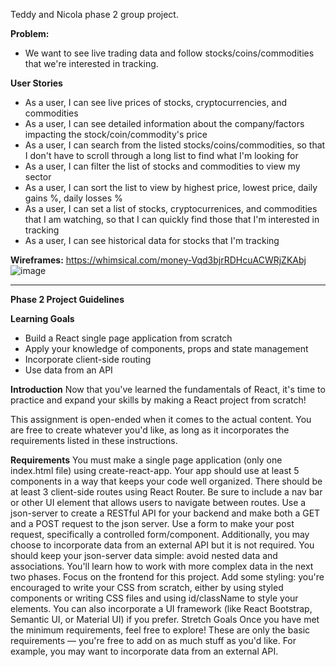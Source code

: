 Teddy and Nicola phase 2 group project.

**Problem:**
- We want to see live trading data and follow stocks/coins/commodities that we're interested in tracking.

**User Stories**
- As a user, I can see live prices of stocks, cryptocurrencies, and commodities
- As a user, I can see detailed information about the company/factors impacting the stock/coin/commodity's price
- As a user, I can search from the listed stocks/coins/commodities, so that I don't have to scroll through a long list to find what I'm looking for
- As a user, I can filter the list of stocks and commodities to view my sector
- As a user, I can sort the list to view by highest price, lowest price, daily gains %, daily losses %
- As a user, I can set a list of stocks, cryptocurrenices, and commodities that I am watching, so that I can quickly find those that I'm interested in tracking
- As a user, I can see historical data for stocks that I'm tracking

**Wireframes:** https://whimsical.com/money-Vqd3bjrRDHcuACWRjZKAbj
![image](https://user-images.githubusercontent.com/22488520/174405685-ac4a9d58-4355-4f28-8d50-32ded0869c3a.png)


-----------------------------------------------------------

**Phase 2 Project Guidelines**

**Learning Goals**
- Build a React single page application from scratch
- Apply your knowledge of components, props and state management
- Incorporate client-side routing
- Use data from an API

**Introduction**
Now that you've learned the fundamentals of React, it's time to practice and expand your skills by making a React project from scratch!

This assignment is open-ended when it comes to the actual content. You are free to create whatever you'd like, as long as it incorporates the requirements listed in these instructions.

**Requirements**
You must make a single page application (only one index.html file) using create-react-app.
Your app should use at least 5 components in a way that keeps your code well organized.
There should be at least 3 client-side routes using React Router. Be sure to include a nav bar or other UI element that allows users to navigate between routes.
Use a json-server to create a RESTful API for your backend and make both a GET and a POST request to the json server. Use a form to make your post request, specifically a controlled form/component. Additionally, you may choose to incorporate data from an external API but it is not required.
You should keep your json-server data simple: avoid nested data and associations. You'll learn how to work with more complex data in the next two phases. Focus on the frontend for this project.
Add some styling: you're encouraged to write your CSS from scratch, either by using styled components or writing CSS files and using id/className to style your elements. You can also incorporate a UI framework (like React Bootstrap, Semantic UI, or Material UI) if you prefer.
Stretch Goals
Once you have met the minimum requirements, feel free to explore! These are only the basic requirements — you're free to add on as much stuff as you'd like. For example, you may want to incorporate data from an external API.
